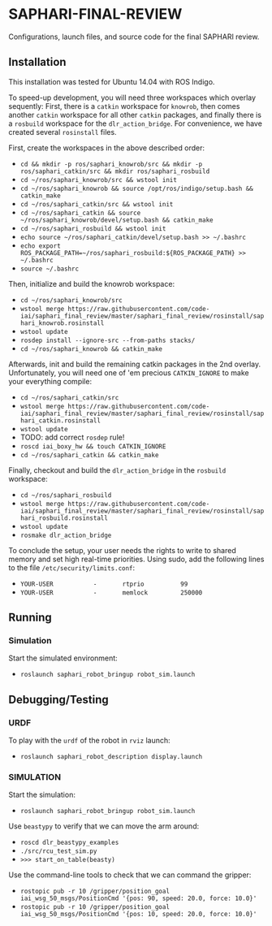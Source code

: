 # SAPHARI-FINAL-REVIEW
Configurations, launch files, and source code for the final SAPHARI review.

## Installation

This installation was tested for Ubuntu 14.04 with ROS Indigo.

To speed-up development, you will need three workspaces which overlay sequently: First, there is a ```catkin``` workspace for ```knowrob```, then comes another ```catkin``` workspace for all other ```catkin``` packages, and finally there is a ```rosbuild``` workspace for the ```dlr_action_bridge```. For convenience, we have created several ```rosinstall``` files.

First, create the workspaces in the above described order:
* ```cd && mkdir -p ros/saphari_knowrob/src && mkdir -p ros/saphari_catkin/src && mkdir ros/saphari_rosbuild```
* ```cd ~/ros/saphari_knowrob/src && wstool init```
* ```cd ~/ros/saphari_knowrob && source /opt/ros/indigo/setup.bash && catkin_make```
* ```cd ~/ros/saphari_catkin/src && wstool init```
* ```cd ~/ros/saphari_catkin && source ~/ros/saphari_knowrob/devel/setup.bash && catkin_make```
* ```cd ~/ros/saphari_rosbuild && wstool init```
* ```echo source ~/ros/saphari_catkin/devel/setup.bash >> ~/.bashrc```
* ```echo export ROS_PACKAGE_PATH=~/ros/saphari_rosbuild:${ROS_PACKAGE_PATH} >> ~/.bashrc```
* ```source ~/.bashrc```

Then, initialize and build the knowrob workspace:
* ```cd ~/ros/saphari_knowrob/src```
* ```wstool merge https://raw.githubusercontent.com/code-iai/saphari_final_review/master/saphari_final_review/rosinstall/saphari_knowrob.rosinstall```
* ```wstool update```
* ```rosdep install --ignore-src --from-paths stacks/```
* ```cd ~/ros/saphari_knowrob && catkin_make```

Afterwards, init and build the remaining catkin packages in the 2nd overlay. Unfortunately, you will need one of 'em precious ```CATKIN_IGNORE``` to make your everything compile:
* ```cd ~/ros/saphari_catkin/src```
* ```wstool merge https://raw.githubusercontent.com/code-iai/saphari_final_review/master/saphari_final_review/rosinstall/saphari_catkin.rosinstall```
* ```wstool update```
* TODO: add correct ```rosdep``` rule!
* ```roscd iai_boxy_hw && touch CATKIN_IGNORE```
* ```cd ~/ros/saphari_catkin && catkin_make```

Finally, checkout and build the ```dlr_action_bridge``` in the ```rosbuild``` workspace:
* ```cd ~/ros/saphari_rosbuild```
* ```wstool merge https://raw.githubusercontent.com/code-iai/saphari_final_review/master/saphari_final_review/rosinstall/saphari_rosbuild.rosinstall```
* ```wstool update```
* ```rosmake dlr_action_bridge```

To conclude the setup, your user needs the rights to write to shared memory and set high real-time priorities. Using sudo, add the following lines to the file ```/etc/security/limits.conf```:
* ```YOUR-USER           -       rtprio          99```
* ```YOUR-USER           -       memlock         250000```


## Running 

### Simulation
Start the simulated environment:
* ```roslaunch saphari_robot_bringup robot_sim.launch```

## Debugging/Testing

### URDF 
To play with the ```urdf``` of the robot in ```rviz``` launch:
* ```roslaunch saphari_robot_description display.launch```

### SIMULATION
Start the simulation:
* ```roslaunch saphari_robot_bringup robot_sim.launch```
 
Use ```beastypy``` to verify that we can move the arm around:
* ```roscd dlr_beastypy_examples```
* ```./src/rcu_test_sim.py```
* ```>>> start_on_table(beasty)```

Use the command-line tools to check that we can command the gripper:
* ```rostopic pub -r 10 /gripper/position_goal iai_wsg_50_msgs/PositionCmd '{pos: 90, speed: 20.0, force: 10.0}'```
* ```rostopic pub -r 10 /gripper/position_goal iai_wsg_50_msgs/PositionCmd '{pos: 10, speed: 20.0, force: 10.0}'```
